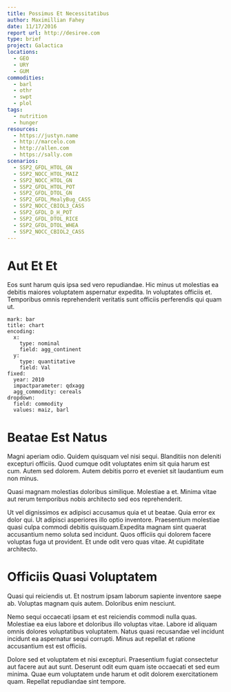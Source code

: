 ```yaml
---
title: Possimus Et Necessitatibus
author: Maximillian Fahey
date: 11/17/2016
report url: http://desiree.com
type: brief
project: Galactica
locations:
  - GEO
  - URY
  - GUM
commodities:
  - barl
  - othr
  - swpt
  - plol
tags:
  - nutrition
  - hunger
resources:
  - https://justyn.name
  - http://marcelo.com
  - http://allen.com
  - https://sally.com
scenarios:
  - SSP2_GFDL_HTOL_GN
  - SSP2_NOCC_HTOL_MAIZ
  - SSP2_NOCC_HTOL_GN
  - SSP2_GFDL_HTOL_POT
  - SSP2_GFDL_DTOL_GN
  - SSP2_GFDL_MealyBug_CASS
  - SSP2_NOCC_CBIOL3_CASS
  - SSP2_GFDL_D_H_POT
  - SSP2_GFDL_DTOL_RICE
  - SSP2_GFDL_DTOL_WHEA
  - SSP2_NOCC_CBIOL2_CASS
---
```

# Aut Et Et
Eos sunt harum quis ipsa sed vero repudiandae. Hic minus ut molestias ea debitis maiores voluptatem aspernatur expedita. In voluptates officiis et. Temporibus omnis reprehenderit veritatis sunt officiis perferendis qui quam ut.

```vis
mark: bar
title: chart
encoding:
  x:
    type: nominal
    field: agg_continent
  y:
    type: quantitative
    field: Val
fixed:
  year: 2010
  impactparameter: qdxagg
  agg_commodity: cereals
dropdown:
  field: commodity
  values: maiz, barl
```

# Beatae Est Natus
Magni aperiam odio. Quidem quisquam vel nisi sequi. Blanditiis non deleniti excepturi officiis. Quod cumque odit voluptates enim sit quia harum est cum. Autem sed dolorem. Autem debitis porro et eveniet sit laudantium eum non minus.
 Quasi magnam molestias doloribus similique. Molestiae a et. Minima vitae aut rerum temporibus nobis architecto sed eos reprehenderit.
 Ut vel dignissimos ex adipisci accusamus quia et ut beatae. Quia error ex dolor qui. Ut adipisci asperiores illo optio inventore. Praesentium molestiae quasi culpa commodi debitis quisquam.Expedita magnam sint quaerat accusantium nemo soluta sed incidunt. Quos officiis qui dolorem facere voluptas fuga ut provident. Et unde odit vero quas vitae. At cupiditate architecto.

# Officiis Quasi Voluptatem
Quasi qui reiciendis ut. Et nostrum ipsam laborum sapiente inventore saepe ab. Voluptas magnam quis autem. Doloribus enim nesciunt.
 Nemo sequi occaecati ipsam et est reiciendis commodi nulla quas. Molestiae ea eius labore et doloribus illo voluptas vitae. Labore id aliquam omnis dolores voluptatibus voluptatem. Natus quasi recusandae vel incidunt incidunt ea aspernatur sequi corrupti. Minus aut repellat et ratione accusantium est est officiis.
 Dolore sed et voluptatem et nisi excepturi. Praesentium fugiat consectetur aut facere aut aut sunt. Deserunt odit eum quam iste occaecati et sed eum minima. Quae eum voluptatem unde harum et odit dolorem exercitationem quam. Repellat repudiandae sint tempore.

